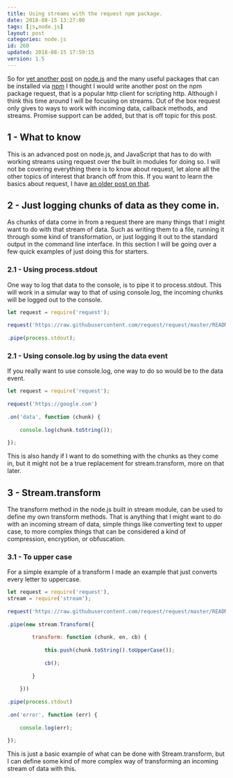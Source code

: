 ```yaml
---
title: Using streams with the request npm package.
date: 2018-08-15 13:27:00
tags: [js,node.js]
layout: post
categories: node.js
id: 260
updated: 2018-08-15 17:59:15
version: 1.5
---
```


So for [yet another post](/categories/node-js/) on [node.js](https://nodejs.org/en/) and the many useful packages that can be installed via [npm](https://www.npmjs.com/) I thought I would write another post on the npm package request, that is a popular http client for scripting http. Although I think this time around I will be focusing on streams. Out of the box request only gives to ways to work with incoming data, callback methods, and streams. Promise support can be added, but that is off topic for this post.

<!-- more -->

## 1 - What to know

This is an advanced post on node.js, and JavaScript that has to do with working streams using request over the built in modules for doing so. I will not be covering everything there is to know about request, let alone all the other topics of interest that branch off from this. If you want to learn the basics about request, I have [an older post on that](/2017/05/23/nodejs-request/).


## 2 - Just logging chunks of data as they come in.

As chunks of data come in from a request there are many things that I might want to do with that stream of data. Such as writing them to a file, running it through some kind of transformation, or just logging it out to the standard output in the command line interface. In this section I will be going over a few quick examples of just doing this for starters.

### 2.1 - Using process.stdout

One way to log that data to the console, is to pipe it to process.stdout. This will work in a simular way to that of using console.log, the incoming chunks will be logged out to the console.

```js
let request = require('request');
 
request('https://raw.githubusercontent.com/request/request/master/README.md')
 
.pipe(process.stdout);
```

### 2.1 - Using console.log by using the data event

If you really want to use console.log, one way to do so would be to the data event.

```js
let request = require('request');
 
request('https://google.com')
 
.on('data', function (chunk) {
 
    console.log(chunk.toString());
 
});
```

This is also handy if I want to do something with the chunks as they come in, but it might not be a true replacement for stream.transform, more on that later.

## 3 - Stream.transform

The transform method in the node.js built in stream module, can be used to define my own transform methods. That is anything that I might want to do with an incoming stream of data, simple things like converting text to upper case, to more complex things that can be considered a kind of compression, encryption, or obfuscation.

### 3.1 - To upper case

For a simple example of a transform I made an example that just converts every letter to uppercase.

```js
let request = require('request'),
stream = require('stream');
 
request('https://raw.githubusercontent.com/request/request/master/README.md')
 
.pipe(new stream.Transform({
 
        transform: function (chunk, en, cb) {
 
            this.push(chunk.toString().toUpperCase());
 
            cb();
 
        }
 
    }))
 
.pipe(process.stdout)
 
.on('error', function (err) {
 
    console.log(err);
 
});
```

This is just a basic example of what can be done with Stream.transform, but I can define some kind of more complex way of transforming an incoming stream of data with this.
